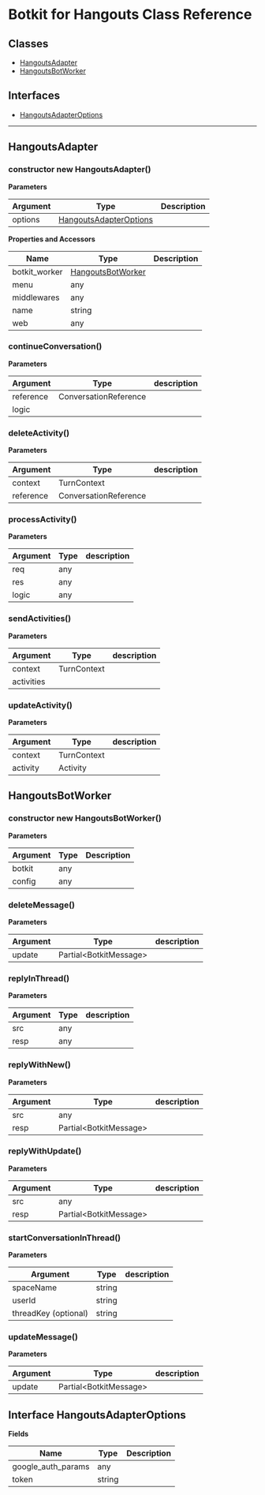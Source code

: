# Botkit for Hangouts Class Reference

## Classes


* <a href="#HangoutsAdapter">HangoutsAdapter</a>
* <a href="#HangoutsBotWorker">HangoutsBotWorker</a>

## Interfaces

* <a href="#HangoutsAdapterOptions">HangoutsAdapterOptions</a>

---

<a name="HangoutsAdapter"></a>
## HangoutsAdapter

### constructor new HangoutsAdapter()


**Parameters**

| Argument | Type | Description
|--- |--- |---
| options | [HangoutsAdapterOptions](#HangoutsAdapterOptions) | 

**Properties and Accessors**

| Name | Type | Description
|--- |--- |---
| botkit_worker | [HangoutsBotWorker](#HangoutsBotWorker) | 
| menu | any | 
| middlewares | any | 
| name | string | 
| web | any | 

<a name="continueConversation"></a>
### continueConversation()


**Parameters**

| Argument | Type | description
|--- |--- |---
| reference| ConversationReference | 
| logic|  | 



<a name="deleteActivity"></a>
### deleteActivity()


**Parameters**

| Argument | Type | description
|--- |--- |---
| context| TurnContext | 
| reference| ConversationReference | 



<a name="processActivity"></a>
### processActivity()


**Parameters**

| Argument | Type | description
|--- |--- |---
| req| any | 
| res| any | 
| logic| any | 



<a name="sendActivities"></a>
### sendActivities()


**Parameters**

| Argument | Type | description
|--- |--- |---
| context| TurnContext | 
| activities|  | 



<a name="updateActivity"></a>
### updateActivity()


**Parameters**

| Argument | Type | description
|--- |--- |---
| context| TurnContext | 
| activity| Activity | 




<a name="HangoutsBotWorker"></a>
## HangoutsBotWorker

### constructor new HangoutsBotWorker()


**Parameters**

| Argument | Type | Description
|--- |--- |---
| botkit | any | 
| config | any | 


<a name="deleteMessage"></a>
### deleteMessage()


**Parameters**

| Argument | Type | description
|--- |--- |---
| update| Partial&lt;BotkitMessage&gt; | 



<a name="replyInThread"></a>
### replyInThread()


**Parameters**

| Argument | Type | description
|--- |--- |---
| src| any | 
| resp| any | 



<a name="replyWithNew"></a>
### replyWithNew()


**Parameters**

| Argument | Type | description
|--- |--- |---
| src| any | 
| resp| Partial&lt;BotkitMessage&gt; | 



<a name="replyWithUpdate"></a>
### replyWithUpdate()


**Parameters**

| Argument | Type | description
|--- |--- |---
| src| any | 
| resp| Partial&lt;BotkitMessage&gt; | 



<a name="startConversationInThread"></a>
### startConversationInThread()


**Parameters**

| Argument | Type | description
|--- |--- |---
| spaceName| string | 
| userId| string | 
| threadKey (optional)| string | 



<a name="updateMessage"></a>
### updateMessage()


**Parameters**

| Argument | Type | description
|--- |--- |---
| update| Partial&lt;BotkitMessage&gt; | 






<a name="HangoutsAdapterOptions"></a>
## Interface HangoutsAdapterOptions


**Fields**

| Name | Type | Description
|--- |--- |---
| google_auth_params | any | 
| token | string | 
